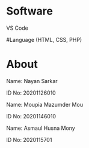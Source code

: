 # Software
VS Code

#Language
(HTML, CSS, PHP)

# About
Name: Nayan Sarkar

ID No: 20201126010

Name: Moupia Mazumder Mou

ID No: 20201146010

Name: Asmaul Husna Mony

ID No: 2020115701
